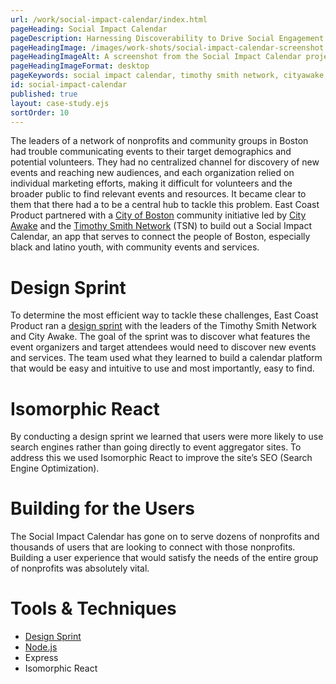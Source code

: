 ```yaml
---
url: /work/social-impact-calendar/index.html
pageHeading: Social Impact Calendar
pageDescription: Harnessing Discoverability to Drive Social Engagement
pageHeadingImage: /images/work-shots/social-impact-calendar-screenshot.png
pageHeadingImageAlt: A screenshot from the Social Impact Calendar project.
pageHeadingImageFormat: desktop
pageKeywords: social impact calendar, timothy smith network, cityawake, nonprofit, community, events, city of boston, design sprint, seo, isomorphic react, node.js, node, express
id: social-impact-calendar
published: true
layout: case-study.ejs
sortOrder: 10
---
```


<p class="paragraph--major">The leaders of a network of nonprofits and community groups in Boston had trouble communicating events to their target demographics and potential volunteers. They had no centralized channel for discovery of new events and reaching new audiences, and each organization relied on individual marketing efforts, making it difficult for volunteers and the broader public to find relevant events and resources. It became clear to them that there had a to be a central hub to tackle this problem. East Coast Product partnered with a <a href="https://www.boston.gov/">City of Boston</a> community initiative led by <a href="https://www.cityawake.org/">City Awake</a> and the <a href="http://timothysmithnetwork.org/">Timothy Smith Network</a> (TSN) to build out a Social Impact Calendar, an app that serves to connect the people of Boston, especially black and latino youth, with community events and services.</p>

<h1 class="text-heading-one">Design Sprint</h1>

<p>To determine the most efficient way to tackle these challenges, East Coast Product ran a <a href="http://www.gv.com/sprint/">design sprint</a> with the leaders of the Timothy Smith Network and City Awake. The goal of the sprint was to discover what features the event organizers and target attendees would need to discover new events and services. The team used what they learned to build a calendar platform that would be easy and intuitive to use and most importantly, easy to find.</p>

<h1 class="text-heading-one">Isomorphic React</h1>

<p>By conducting a design sprint we learned that users were more likely to use search engines rather than going directly to event aggregator sites. To address this we used Isomorphic React to improve the site’s SEO (Search Engine Optimization).</p>

<h1 class="text-heading-one">Building for the Users</h1>

<p>The Social Impact Calendar has gone on to serve dozens of nonprofits and thousands of users that are looking to connect with those nonprofits. Building a user experience that would satisfy the needs of the entire group of nonprofits was absolutely vital.</p>

<h1 class="text-heading-one">Tools &amp; Techniques</h1>

<ul>
  <li><a href="http://www.gv.com/sprint/">Design Sprint</a></li>
  <li><a href="/technologies/node">Node.js</a></li>
  <li>Express</li>
  <li>Isomorphic React</li>
</ul>